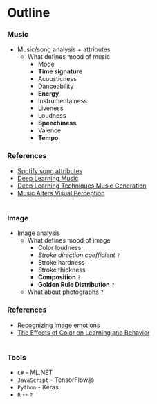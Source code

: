# Outline
### Music
* Music/song analysis + attributes
    * What defines mood of music
        * Mode
        * __Time signature__
        * Acousticness
        * Danceability
        * __Energy__
        * Instrumentalness
        * Liveness
        * Loudness
        * __Speechiness__
        * Valence
        * __Tempo__

### References

* [Spotify song attributes](https://developer.spotify.com/documentation/web-api/reference/tracks/get-audio-features/)
* [Deep Learning Music](https://cs224d.stanford.edu/reports/allenh.pdf)
* [Deep Learning Techniques Music Generation](https://arxiv.org/abs/1709.01620)
* [Music Alters Visual Perception](https://journals.plos.org/plosone/article?id=10.1371/journal.pone.0018861)

#
### Image

* Image analysis
    * What defines mood of image
        * Color loudness
        * *Stroke direction coefficient* `?`
        * Stroke hardness 
        * Stroke thickness
        * __Composition__ `?`
        * __Golden Rule Distribution__ `?`
    - What about photographs `?`

### References            
    
* [Recognizing image emotions](https://arxiv.org/pdf/1705.07543.pdf)
* [The Effects of Color on Learning and Behavior ](https://natefacs.org/Pages/v29no1/v29no1Gaines.pdf)


#
### Tools

* `C#` - ML.NET
* `JavaScript` - TensorFlow.js
* `Python` - Keras
* `R` -- `?`

